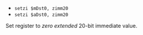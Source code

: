 * `setzi $mDst0, zimm20`
* `setzi $aDst0, zimm20`

Set register to *zero extended* 20-bit immediate value.
